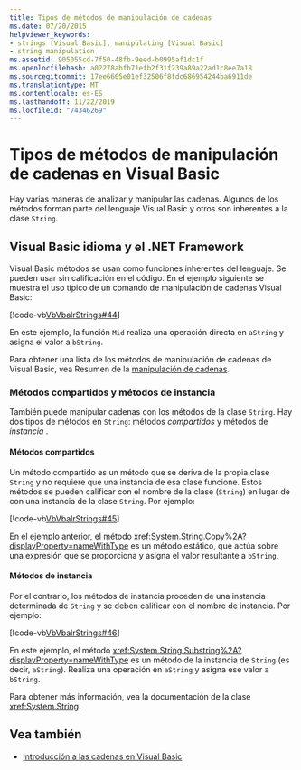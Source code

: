 ```yaml
---
title: Tipos de métodos de manipulación de cadenas
ms.date: 07/20/2015
helpviewer_keywords:
- strings [Visual Basic], manipulating [Visual Basic]
- string manipulation
ms.assetid: 905055cd-7f50-48fb-9eed-b0995af1dc1f
ms.openlocfilehash: a02278abfb71efb2f31f239a89a22ad1c8ee7a18
ms.sourcegitcommit: 17ee6605e01ef32506f8fdc686954244ba6911de
ms.translationtype: MT
ms.contentlocale: es-ES
ms.lasthandoff: 11/22/2019
ms.locfileid: "74346269"
---
```

# <a name="types-of-string-manipulation-methods-in-visual-basic"></a>Tipos de métodos de manipulación de cadenas en Visual Basic
Hay varias maneras de analizar y manipular las cadenas. Algunos de los métodos forman parte del lenguaje Visual Basic y otros son inherentes a la clase `String`.  
  
## <a name="visual-basic-language-and-the-net-framework"></a>Visual Basic idioma y el .NET Framework  
 Visual Basic métodos se usan como funciones inherentes del lenguaje. Se pueden usar sin calificación en el código. En el ejemplo siguiente se muestra el uso típico de un comando de manipulación de cadenas Visual Basic:  
  
 [!code-vb[VbVbalrStrings#44](~/samples/snippets/visualbasic/VS_Snippets_VBCSharp/VbVbalrStrings/VB/Class2.vb#44)]  
  
 En este ejemplo, la función `Mid` realiza una operación directa en `aString` y asigna el valor a `bString`.  
  
 Para obtener una lista de los métodos de manipulación de cadenas de Visual Basic, vea Resumen de la [manipulación de cadenas](../../../../visual-basic/language-reference/keywords/string-manipulation-summary.md).  
  
### <a name="shared-methods-and-instance-methods"></a>Métodos compartidos y métodos de instancia  
 También puede manipular cadenas con los métodos de la clase `String`. Hay dos tipos de métodos en `String`: métodos *compartidos* y métodos de *instancia* .  
  
#### <a name="shared-methods"></a>Métodos compartidos  
 Un método compartido es un método que se deriva de la propia clase `String` y no requiere que una instancia de esa clase funcione. Estos métodos se pueden calificar con el nombre de la clase (`String`) en lugar de con una instancia de la clase `String`. Por ejemplo:  
  
 [!code-vb[VbVbalrStrings#45](~/samples/snippets/visualbasic/VS_Snippets_VBCSharp/VbVbalrStrings/VB/Class2.vb#45)]  
  
 En el ejemplo anterior, el método <xref:System.String.Copy%2A?displayProperty=nameWithType> es un método estático, que actúa sobre una expresión que se proporciona y asigna el valor resultante a `bString`.  
  
#### <a name="instance-methods"></a>Métodos de instancia  
 Por el contrario, los métodos de instancia proceden de una instancia determinada de `String` y se deben calificar con el nombre de instancia. Por ejemplo:  
  
 [!code-vb[VbVbalrStrings#46](~/samples/snippets/visualbasic/VS_Snippets_VBCSharp/VbVbalrStrings/VB/Class2.vb#46)]  
  
 En este ejemplo, el método <xref:System.String.Substring%2A?displayProperty=nameWithType> es un método de la instancia de `String` (es decir, `aString`). Realiza una operación en `aString` y asigna ese valor a `bString`.  
  
 Para obtener más información, vea la documentación de la clase <xref:System.String>.  
  
## <a name="see-also"></a>Vea también

- [Introducción a las cadenas en Visual Basic](../../../../visual-basic/programming-guide/language-features/strings/introduction-to-strings.md)
